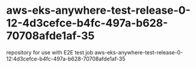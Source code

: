 # aws-eks-anywhere-test-release-0-12-4d3cefce-b4fc-497a-b628-70708afde1af-35
repository for use with E2E test job aws-eks-anywhere-test-release-0-12:4d3cefce-b4fc-497a-b628-70708afde1af-35
